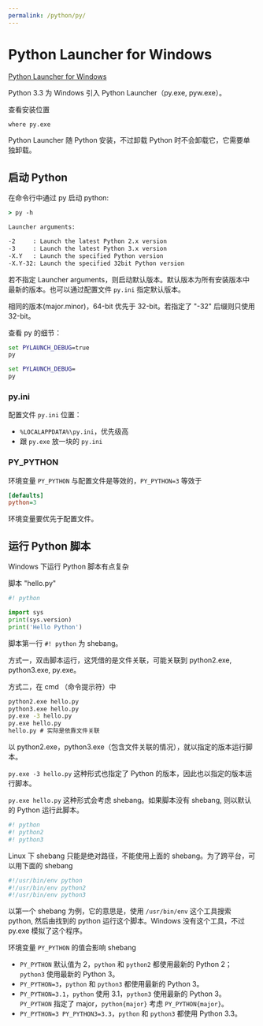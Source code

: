 ```yaml
---
permalink: /python/py/
---
```


# Python Launcher for Windows

[Python Launcher for Windows](https://docs.python.org/3/using/windows.html#python-launcher-for-windows)

Python 3.3 为 Windows 引入 Python Launcher（py.exe, pyw.exe）。

查看安装位置

```bat
where py.exe
```

Python Launcher 随 Python 安装，不过卸载 Python 时不会卸载它，它需要单独卸载。

## 启动 Python

在命令行中通过 py 启动 python:

```bat
> py -h

Launcher arguments:

-2     : Launch the latest Python 2.x version
-3     : Launch the latest Python 3.x version
-X.Y   : Launch the specified Python version
-X.Y-32: Launch the specified 32bit Python version
```

若不指定 Launcher arguments，则启动默认版本。默认版本为所有安装版本中最新的版本。也可以通过配置文件 `py.ini` 指定默认版本。

相同的版本(major.minor)，64-bit 优先于 32-bit。若指定了 "-32" 后缀则只使用 32-bit。

查看 py 的细节：

```bat
set PYLAUNCH_DEBUG=true
py

set PYLAUNCH_DEBUG=
py
```

### py.ini

配置文件 `py.ini` 位置：

- `%LOCALAPPDATA%\py.ini`，优先级高
- 跟 `py.exe` 放一块的 `py.ini`

### PY_PYTHON

环境变量 `PY_PYTHON` 与配置文件是等效的，`PY_PYTHON=3` 等效于

```ini
[defaults]
python=3
```

环境变量要优先于配置文件。

## 运行 Python 脚本

Windows 下运行 Python 脚本有点复杂

脚本 "hello.py"

```py
#! python

import sys
print(sys.version)
print('Hello Python')
```

脚本第一行 `#! python` 为 shebang。

方式一，双击脚本运行，这凭借的是文件关联，可能关联到 python2.exe, python3.exe, py.exe。

方式二，在 cmd （命令提示符）中

```bat
python2.exe hello.py
python3.exe hello.py
py.exe -3 hello.py
py.exe hello.py
hello.py # 实际是依靠文件关联
```

以 python2.exe，python3.exe（包含文件关联的情况），就以指定的版本运行脚本。

`py.exe -3 hello.py` 这种形式也指定了 Python 的版本，因此也以指定的版本运行脚本。

`py.exe hello.py` 这种形式会考虑 shebang。如果脚本没有 shebang, 则以默认的 Python 运行此脚本。

```sh
#! python
#! python2
#! python3
```

Linux 下 shebang 只能是绝对路径，不能使用上面的 shebang。为了跨平台，可以用下面的 shebang

```sh
#!/usr/bin/env python
#!/usr/bin/env python2
#!/usr/bin/env python3
```

以第一个 shebang 为例，它的意思是，使用 `/usr/bin/env` 这个工具搜索 python, 然后由找到的 python 运行这个脚本。Windows 没有这个工具，不过 py.exe 模拟了这个程序。

环境变量 `PY_PYTHON` 的值会影响 shebang

- `PY_PYTHON` 默认值为 2，`python` 和 `python2` 都使用最新的 Python 2；`python3` 使用最新的 Python 3。
- `PY_PYTHON=3`，`python` 和 `python3` 都使用最新的 Python 3。
- `PY_PYTHON=3.1`，`python` 使用 3.1，`python3` 使用最新的 Python 3。`PY_PYTHON` 指定了 major，`python{major}` 考虑 `PY_PYTHON{major}`。
- `PY_PYTHON=3 PY_PYTHON3=3.3`，`python` 和 `python3` 都使用 Python 3.3。
